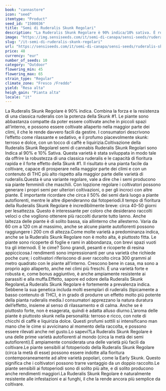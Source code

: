 ```yaml
---
book: "cannastore"
icon: "seed"
itemtype: "Product"
seed_id: "1500036"
title: "Semi di Ruderalis Skunk Regolari"
description: "La Ruderalis Skunk Regolare è 90% indica/10% sativa. È robusta e cresce bene nei climi freschi. Profumo terroso, speziato e dolce con un accenno di caffè."
image: "https://img.sensiseeds.com/it/semi-di-canapa/sensi-seeds/ruderalis-skunk-image.png"
slug: "/it-semi-di-ruderalis-skunk-regolari"
url: "https://sensiseeds.com/it/semi-di-canapa/sensi-seeds/ruderalis-skunk?a_aid=cannastore"
price: 48
currency: "eur"
number_of_seeds: 10
category: "Outdoor"
flowering_min: 45
flowering_max: 65
strain_type: "Regular"
climate_zone: "Fresco /Freddo"
yield: "Resa alta"
heigh_gain: "Pianta alta"
locale: "it"
---
```

La Ruderalis Skunk Regolare è 90% indica. Combina la forza e la resistenza di una classica ruderalis con la potenza della Skunk #1. Le piante sono abbastanza compatte da poter essere coltivate anche in piccoli spazi all’interno, e possono essere coltivate allaperto nella maggior parte dei climi, il che le rende davvero facili da gestire. I consumatori descrivono l’effetto come rilassante e sedativo, e il profumo piacevolmente skunk: terroso e dolce, con un tocco di caffè e liquirizia.Coltivazione della Ruderalis Skunk RegolareI semi di cannabis Ruderalis Skunk Regolari sono Indica al 90% e 10% Sativa. Questa varietà è stata sviluppata in modo tale da offrire la robustezza di una classica ruderalis e le capacità di fioritura rapida e il forte effetto della Skunk #1. Il risultato è una pianta facile da coltivare, capace di prosperare nella maggior parte dei climi e con un contenuto di THC più alto rispetto alla maggior parte delle varietà di ruderalis.Questa è una variante regolare, vale a dire che i semi producono sia piante femminili che maschili. Con lopzione regolare i coltivatori possono generare i propri semi per ulteriori coltivazioni, o per gli incroci con altre piante. È importante ricordare che circa il 50% dei semi darà luogo a piante autofiorenti, mentre le altre dipenderanno dai fotoperiodi.Il tempo di fioritura della Ruderalis Skunk Regolare è incredibilmente breve: circa 40-50 giorni per lesattezza. Questo è interessante per coloro che desiderano raccolti veloci o che vogliono ottenere più raccolti durante tutto lanno. Anche laltezza delle piante è di solito bassa, sia allinterno che allesterno. Varia da 60 cm a 120 cm al massimo, anche se alcune piante autofiorenti possono raggiungere i 200 cm di altezza.Come molte varietà a predominanza indica, anche se la Ruderalis Skunk Regolare non è molto alta, è piuttosto fitta. Le piante sono ricoperte di foglie e rami in abbondanza, con brevi spazi vuoti tra gli internodi. E le cime? Sono grandi, pesanti e ricoperte di resina appiccicosa.I rendimenti sono impressionanti per una varietà che richiede poche cure; i coltivatori riferiscono di aver raccolto circa 300 grammi al metro quadrato con le piante all’interno. Crescono bene in casa, ma sono a proprio agio allaperto, anche nei climi più freschi. È una varietà forte e robusta e, come bonus aggiuntivo, è anche ampiamente resistente ai parassiti e alla muffa.Effetto, sapore ed odore della Ruderalis Skunk RegolareLa Ruderalis Skunk Regolare è fortemente a prevalenza indica. Sebbene la sua genetica includa molti esemplari di ruderalis (tipicamente a basso contenuto di THC), è in grado di produrre un effetto molto più potente della pianta ruderalis media.I consumatori apprezzano la natura duratura dell’effetto, insieme al senso di rilassamento e di calma. Anche se è piuttosto forte, non è esagerata, quindi è adatta alluso diurno.L’aroma delle piante è piuttosto skunk nella personalità: terroso e ricco, con note di chicchi di caffè e liquirizia dolce. Questi profumi sottili si intensificano man mano che le cime si avvicinano al momento della raccolta, e possono essere rilevati anche nel gusto.Lo sapevi?La Ruderalis Skunk Regolare è una delle prime varietà autofiorenti al mondo (circa la metà dei semi autofiorenti).È ampiamente considerata una delle varietà più facili da coltivare.Le piante sensibili al fotoperiodo della Ruderalis Skunk Regolare (circa la metà di esse) possono essere indotte alla fioritura contemporaneamente ad altre varietà popolari, come la Early Skunk. Questo significa che i coltivatori possono trarre vantaggio da un doppio raccolto.Le piante sensibili ai fotoperiodi sono di solito più alte, e di solito producono anche rendimenti maggiori.La Ruderalis Skunk Regolare è naturalmente resistente alle infestazioni e ai funghi, il che la rende ancora più semplice da coltivare.
